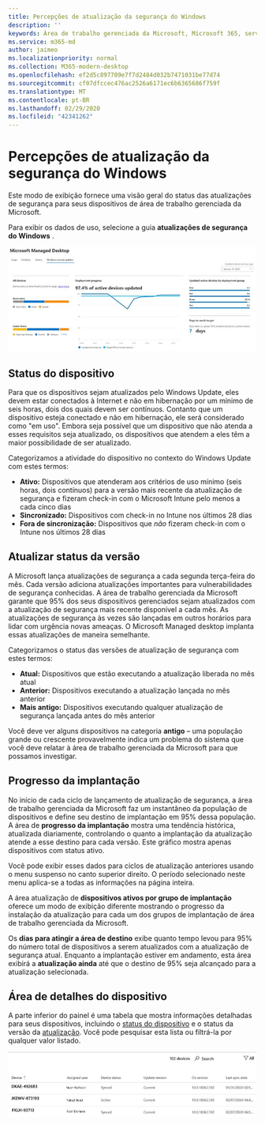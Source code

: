 ```yaml
---
title: Percepções de atualização da segurança do Windows
description: ''
keywords: Área de trabalho gerenciada da Microsoft, Microsoft 365, serviço, documentação
ms.service: m365-md
author: jaimeo
ms.localizationpriority: normal
ms.collection: M365-modern-desktop
ms.openlocfilehash: ef2d5c897709e7f7d2484d032b7471031be77d74
ms.sourcegitcommit: cf07dfccec476ac2526a6171ec6b6365686f759f
ms.translationtype: MT
ms.contentlocale: pt-BR
ms.lasthandoff: 02/29/2020
ms.locfileid: "42341262"
---
```

# <a name="windows-security-update-insights"></a>Percepções de atualização da segurança do Windows
Este modo de exibição fornece uma visão geral do status das atualizações de segurança para seus dispositivos de área de trabalho gerenciada da Microsoft. 

Para exibir os dados de uso, selecione a guia <strong>atualizações de segurança do Windows</strong> .

![Painel de atualizações de segurança do Windows: barras de gráfico de status do dispositivo e versão de atualização na coluna à esquerda, atualizar o progresso da implantação ao longo do tempo na coluna central e a porcentagem de dispositivos ativos por grupo de implantação, bem como o número de dias obtidos para chegar à implantação de 95% destino na coluna direita.](../../media/update-insights.jpg)

## <a name="device-status"></a>Status do dispositivo

Para que os dispositivos sejam atualizados pelo Windows Update, eles devem estar conectados à Internet e não em hibernação por um mínimo de seis horas, dois dos quais devem ser contínuos. Contanto que um dispositivo esteja conectado e não em hibernação, ele será considerado como "em uso". Embora seja possível que um dispositivo que não atenda a esses requisitos seja atualizado, os dispositivos que atendem a eles têm a maior possibilidade de ser atualizado. 

Categorizamos a atividade do dispositivo no contexto do Windows Update com estes termos:

- <strong>Ativo:</strong> Dispositivos que atenderam aos critérios de uso mínimo (seis horas, dois contínuos) para a versão mais recente da atualização de segurança e fizeram check-in com o Microsoft Intune pelo menos a cada cinco dias
- <strong>Sincronizado:</strong> Dispositivos com check-in no Intune nos últimos 28 dias
- <strong>Fora de sincronização:</strong> Dispositivos que <i>não</i> fizeram check-in com o Intune nos últimos 28 dias




## <a name="update-version-status"></a>Atualizar status da versão

A Microsoft lança atualizações de segurança a cada segunda terça-feira do mês. Cada versão adiciona atualizações importantes para vulnerabilidades de segurança conhecidas. A área de trabalho gerenciada da Microsoft garante que 95% dos seus dispositivos gerenciados sejam atualizados com a atualização de segurança mais recente disponível a cada mês. As atualizações de segurança às vezes são lançadas em outros horários para lidar com urgência novas ameaças. O Microsoft Managed desktop implanta essas atualizações de maneira semelhante.

Categorizamos o status das versões de atualização de segurança com estes termos:

- <strong>Atual:</strong> Dispositivos que estão executando a atualização liberada no mês atual
- <strong>Anterior:</strong> Dispositivos executando a atualização lançada no mês anterior
- <strong>Mais antigo:</strong> Dispositivos executando qualquer atualização de segurança lançada antes do mês anterior

Você deve ver alguns dispositivos na categoria <strong>antigo</strong> – uma população grande ou crescente provavelmente indica um problema do sistema que você deve relatar à área de trabalho gerenciada da Microsoft para que possamos investigar.


## <a name="deployment-progress"></a>Progresso da implantação

No início de cada ciclo de lançamento de atualização de segurança, a área de trabalho gerenciada da Microsoft faz um instantâneo da população de dispositivos e define seu destino de implantação em 95% dessa população. A área de <strong>progresso da implantação</strong> mostra uma tendência histórica, atualizada diariamente, controlando o quanto a implantação da atualização atende a esse destino para cada versão. Este gráfico mostra apenas dispositivos com status ativo.

Você pode exibir esses dados para ciclos de atualização anteriores usando o menu suspenso no canto superior direito. O período selecionado neste menu aplica-se a todas as informações na página inteira.

A área atualização de <strong>dispositivos ativos por grupo de implantação</strong> oferece um modo de exibição diferente mostrando o progresso da instalação da atualização para cada um dos grupos de implantação de área de trabalho gerenciada da Microsoft.

Os <strong>dias para atingir a área de destino</strong> exibe quanto tempo levou para 95% do número total de dispositivos a serem atualizados com a atualização de segurança atual. Enquanto a implantação estiver em andamento, esta área exibirá a <strong>atualização ainda</strong> até que o destino de 95% seja alcançado para a atualização selecionada.

## <a name="device-details-area"></a>Área de detalhes do dispositivo

A parte inferior do painel é uma tabela que mostra informações detalhadas para seus dispositivos, incluindo o [status do dispositivo](#device-status) e o status da versão da [atualização](#update-version-status). Você pode pesquisar esta lista ou filtrá-la por qualquer valor listado.


![Tabela de detalhes do dispositivo mostrando colunas para nome do dispositivo, usuário atribuído, status do dispositivo, versão da atualização, versão do sistema operacional e a data em que o dispositivo foi sincronizado pela última vez.](../../media/security-update-insights-device-table-sterile.png)
